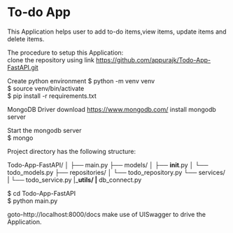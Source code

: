 # To-do App

This Application helps user to add to-do items,view items, update items and delete items.


The procedure to setup this Application: \
clone the repository using link
https://github.com/appurajk/Todo-App-FastAPI.git

Create python environment
    $ python -m venv venv \
    $ source venv/bin/activate \
    $ pip install -r requirements.txt 


MongoDB Driver
download https://www.mongodb.com/
install mongodb server

Start the mongodb server<br />
$ mongo

Project directory has the following structure:

Todo-App-FastAPI/
│
├── main.py
├── models/
│   ├── __init__.py
│   └── todo_models.py
├── repositories/
│   └── todo_repository.py
└── services/
|    └── todo_service.py
|___utils/
     |__ db_connect.py

$ cd Todo-App-FastAPI \
$ python main.py

goto-http://localhost:8000/docs
make use of UISwagger to drive the Application. 